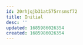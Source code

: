 ```yaml
---
id: 20rhjqjb31at575rnsmsf72
title: Initial
desc: ''
updated: 1685986026354
created: 1685986026354
---
```

